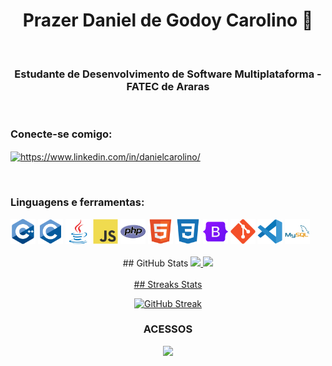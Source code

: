 <h1 align="center"><b>Prazer Daniel de Godoy Carolino 👋</b></h1>
<br>
<h3 align="center"><b>Estudante de Desenvolvimento de Software Multiplataforma - FATEC de Araras</b></h3>
<br>
<h3 align="left">Conecte-se comigo:</h3>
<p align="left">
    <a href="https://www.linkedin.com/in/danielcarolino]" target="blank"><img align="center"
            src="https://raw.githubusercontent.com/rahuldkjain/github-profile-readme-generator/master/src/images/icons/Social/linked-in-alt.svg"
            alt="https://www.linkedin.com/in/danielcarolino/" height="40" width="40" /></a>
</p>
<br>
<h3 align="left">Linguagens e ferramentas:</h3>
<div align="left">
     <img alt="C++" title="C++" height="40" width="40"
        src="https://raw.githubusercontent.com/devicons/devicon/master/icons/cplusplus/cplusplus-original.svg">
    <img alt="C" title="C" height="40" width="40"
        src="https://raw.githubusercontent.com/devicons/devicon/master/icons/c/c-original.svg">
    <img alt="Java" title="C" height="40" width="40"
        src="https://raw.githubusercontent.com/devicons/devicon/master/icons/java/java-original.svg">
    <img alt="Javascript" title="Javascript" height="40" width="40"
        src="https://raw.githubusercontent.com/rewerp/icons/0e439a058630db63e7356bdb1af3189b2f772bd7/devicons/javascript-original.svg">
    <img alt="PHP" title="PHP" height="40" width="40"
        src="https://raw.githubusercontent.com/devicons/devicon/master/icons/php/php-original.svg">
    <img alt="HTML" title="HTML" height="40" width="40"
        src="https://raw.githubusercontent.com/rewerp/icons/0e439a058630db63e7356bdb1af3189b2f772bd7/devicons/html5-original.svg">
    <img alt="CSS" title="CSS" height="40" width="40"
        src="https://raw.githubusercontent.com/rewerp/icons/0e439a058630db63e7356bdb1af3189b2f772bd7/devicons/css3-plain.svg">
        <img alt="Bootstrap" title="Bootstrap" height="40" width="40"
        src="https://raw.githubusercontent.com/devicons/devicon/master/icons/bootstrap/bootstrap-original.svg">
    <img alt="Git" title="Git" height="40" width="40"
        src="https://raw.githubusercontent.com/rewerp/icons/0e439a058630db63e7356bdb1af3189b2f772bd7/devicons/git-original.svg">
    <img alt="VSCode" title="VS Code" height="40" width="40"
        src="https://raw.githubusercontent.com/rewerp/icons/ec13fe8d88a6c8acb8fd0275614fd9453bdd104b/devicons/vscode-original.svg">
        <img alt="MySQL" title="MySQL" height="40" width="40"
        src="https://raw.githubusercontent.com/devicons/devicon/master/icons/mysql/mysql-original-wordmark.svg">
</div>
<br>

<div align="center"> ## GitHub Stats
  <a href="https://github.com/cahjustino">
  <img height="180em" src="https://github-readme-stats.vercel.app/api?username=DanielCarolino89&show_icons=true&theme=radical&include_all_commits=true&count_private=true"/>
  <img height="180em" src="https://github-readme-stats.vercel.app/api/top-langs/?username=DanielCarolino89&layout=compact&langs_count=7&theme=radical"/>
</div><br>
<div align="center"> ## Streaks Stats

[![GitHub Streak](http://github-readme-streak-stats.herokuapp.com?user=DanielCarolino89&theme=dark&date_format=j%20M%5B%20Y%5D&show_icons=true&title_color=fff&icon_color=79ff97&text_color=9f9f9f&bg_color=151515)](https://git.io/streak-stats)
<br/></div>
<h3 align="center">ACESSOS</h3>
<p align="center"><img alingn="center" src="https://profile-counter.glitch.me/DanielCarolino89/count.svg" /></p>
<br/>
</div>
<br>

